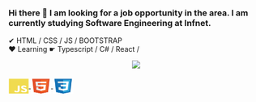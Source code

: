 ### Hi there 👋 I am looking for a job opportunity in the area. I am currently studying Software Engineering at Infnet.

✔ HTML / CSS / JS / BOOTSTRAP <br>
♥ Learning ☛ Typescript / C# / React / 

<div align="center">
  <a href="https://github.com/pedmachado">
  <img height="180em" src="https://github-readme-stats.vercel.app/api?username=pedmachado&show_icons=true&theme=radical&include_all_commits=true&count_private=true"/>
</div>
  <div style="display: inline_block"><br>
  <img align="center" alt="Rafa-Js" height="30" width="40" src="https://raw.githubusercontent.com/devicons/devicon/master/icons/javascript/javascript-plain.svg">
  <img align="center" alt="Rafa-HTML" height="30" width="40" src="https://raw.githubusercontent.com/devicons/devicon/master/icons/html5/html5-original.svg">
  <img align="center" alt="Rafa-CSS" height="30" width="40" src="https://raw.githubusercontent.com/devicons/devicon/master/icons/css3/css3-original.svg">
</div>
